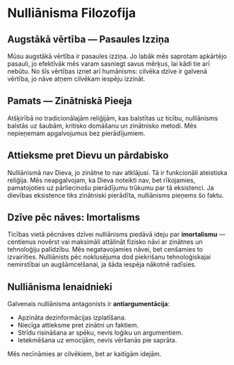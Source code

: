 
# Nulliānisma Filozofija

## Augstākā vērtība — Pasaules Izziņa

Mūsu augstākā vērtība ir pasaules izziņa. Jo labāk mēs saprotam apkārtējo pasauli, jo efektīvāk mēs varam sasniegt savus mērķus, lai kādi tie arī nebūtu. No šīs vērtības izriet arī humānisms: cilvēka dzīve ir galvenā vērtība, jo nāve atņem cilvēkam iespēju izzināt.

## Pamats — Zinātniskā Pieeja

Atšķirībā no tradicionālajām reliģijām, kas balstītas uz ticību, nulliānisms balstās uz šaubām, kritisko domāšanu un zinātnisko metodi. Mēs nepieņemam apgalvojumus bez pierādījumiem.

## Attieksme pret Dievu un pārdabisko

Nulliānismā nav Dieva, jo zinātne to nav atklājusi. Tā ir funkcionāli ateistiska reliģija. Mēs neapgalvojam, ka Dieva noteikti nav, bet rīkojamies, pamatojoties uz pārliecinošu pierādījumu trūkumu par tā eksistenci. Ja dievības eksistence tiks zinātniski pierādīta, nulliānisms pieņems šo faktu.

## Dzīve pēc nāves: Imortalisms

Ticības vietā pēcnāves dzīvei nulliānisms piedāvā ideju par **imortalismu** — centienus novērst vai maksimāli attālināt fizisko nāvi ar zinātnes un tehnoloģiju palīdzību. Mēs negatavojamies nāvei, bet cenšamies to izvairīties. Nulliānists pēc noklusējuma dod piekrišanu tehnoloģiskajai nemirstībai un augšāmcelšanai, ja šāda iespēja nākotnē radīsies.

## Nulliānisma Ienaidnieki

Galvenais nulliānisma antagonists ir **antiargumentācija**:

- Apzināta dezinformācijas izplatīšana.
- Niecīga attieksme pret zinātni un faktiem.
- Strīdu risināšana ar spēku, nevis loģiku un argumentiem.
- Ietekmēšana uz emocijām, nevis vēršanās pie saprāta.

Mēs necīnāmies ar cilvēkiem, bet ar kaitīgām idejām.
